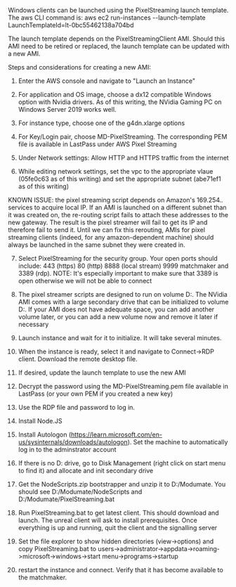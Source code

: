 Windows clients can be launched using the PixelStreaming launch template. The aws CLI command is:
aws ec2 run-instances --launch-template LaunchTemplateId=lt-0bc55462138a704bd

The launch template depends on the PixelStreamingClient AMI. Should this AMI need to be retired or replaced, the launch template can be updated with a new AMI.

Steps and considerations for creating a new AMI:

1) Enter the AWS console and navigate to "Launch an Instance"
2) For application and OS image, choose a dx12 compatible Windows option with Nvidia drivers. As of this writing, the NVidia Gaming PC on Windows Server 2019 works well.
3) For instance type, choose one of the g4dn.xlarge options
4) For Key/Login pair, choose MD-PixelStreaming. The corresponding PEM file is available in LastPass under AWS Pixel Streaming
5) Under Network settings: Allow HTTP and HTTPS traffic from the internet

6) While editing network settings, set the vpc to the appropriate vlaue (05fe0c63 as of this writing) and set the appropriate subnet (abe71ef1 as of this writing)

KNOWN ISSUE: the pixel streaming script depends on Amazon's 169.254.*.* services to acquire local IP. If an AMI is launched on a different subnet than it was created on, the re-routing script fails to attach these addresses to the new gateway. The result is the pixel streamer will fail to get its IP and therefore fail to send it. Until we can fix this rerouting, AMIs for pixel streaming clients (indeed, for any amazon-dependent machine) should always be launched in the same subnet they were created in.

7) Select PixelStreaming for the security group. 	Your open ports should include: 443 (https) 80 (http) 8888 (local stream) 9999 matchmaker and 3389 (rdp). NOTE: It's especially important to make sure that 3389 is open otherwise we will not be able to connect

8) The pixel streamer scripts are designed to run on volume D:. The NVidia AMI comes with a large secondary drive that can be initialized to volume D:. If your AMI does not have adequate space, you can add another volume later, or you can add a new volume now and remove it later if necessary

9) Launch instance and wait for it to initialize. It will take several minutes.

12) When the instance is ready, select it and navigate to Connect->RDP client. Download the remote desktop file.
13) If desired, update the launch template to use the new AMI

13) Decrypt the password using the MD-PixelStreaming.pem file available in LastPass (or your own PEM if you created a new key)

14) Use the RDP file and password to log in. 
15) Install Node.JS
16) Install Autologon (https://learn.microsoft.com/en-us/sysinternals/downloads/autologon). Set the machine to automatically log in to the adminstrator account
17) If there is no D: drive, go to Disk Management (right click on start menu to find it) and allocate and init secondary drive
18) Get the NodeScripts.zip bootstrapper and unzip it to D:/Modumate. You should see D:/Modumate/NodeScripts and D:/Modumate/PixelStreaming.bat
19) Run PixelStreaming.bat to get latest client. This should download and launch. The unreal client will ask to install prerequisites. Once everything is up and running, quit the client and the signalling server
20) Set the file explorer to show hidden directories (view->options) and copy PixelStreaming.bat to users->administrator->appdata->roaming->microsoft->windows->start menu->programs->startup
21) restart the instance and connect. Verify that it has become available to the matchmaker.
